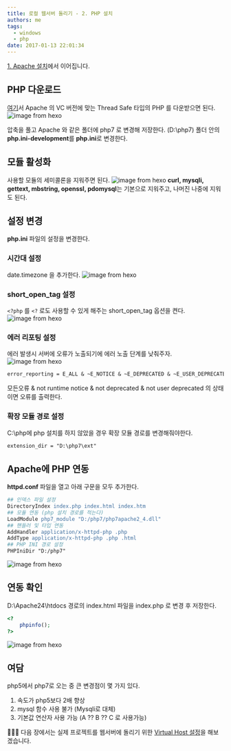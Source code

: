 ```yaml
---
title: 로컬 웹서버 돌리기 - 2. PHP 설치
authors: me
tags:
  - windows
  - php
date: 2017-01-13 22:01:34
---
```


[1. Apache 설치](/2017/01/13/로컬-웹서버-돌리기-1-Apache-설치/)에서 이어집니다.

## PHP 다운로드

[여기](https://windows.php.net/download/)서 Apache 의 VC 버전에 맞는 Thread Safe 타입의 PHP 를 다운받으면 된다.
![image from hexo](https://i.imgur.com/4BY9Y7E.jpg)

압축을 풀고 Apache 와 같은 폴더에 php7 로 변경해 저장한다. (D:\php7)
폴더 안의 **php.ini-development**를 **php.ini**로 변경한다.

## 모듈 활성화

사용할 모듈의 세미콜론을 지워주면 된다.
![image from hexo](https://i.imgur.com/lOKahxa.jpg)
**curl, mysqli, gettext, mbstring, openssl, pdomysql**는 기본으로 지워주고, 나머진 나중에 지워도 된다.

## 설정 변경

**php.ini** 파일의 설정을 변경한다.

### 시간대 설정

date.timezone 을 추가한다.
![image from hexo](https://i.imgur.com/Q4uTX7J.jpg)

### short_open_tag 설정

`<?php` 를 `<?` 로도 사용할 수 있게 해주는 short_open_tag 옵션을 켠다.
![image from hexo](https://i.imgur.com/P1zVPs6.jpg)

### 에러 리포팅 설정

에러 발생시 서버에 오류가 노출되기에 에러 노출 단계를 낮춰주자.
![image from hexo](https://i.imgur.com/BYKY6gP.jpg)

```apache
error_reporting = E_ALL & ~E_NOTICE & ~E_DEPRECATED & ~E_USER_DEPRECATED
```

모든오류 & not runtime notice & not deprecated & not user deprecated 의 상태이면 오류를 출력한다.

### 확장 모듈 경로 설정

C:\\php에 php 설치를 하지 않았을 경우 확장 모듈 경로를 변경해줘야한다.

```apache
extension_dir = "D:\php7\ext"
```

## Apache에 PHP 연동

**httpd.conf** 파일을 열고 아래 구문을 모두 추가한다.

```apache
## 인덱스 파일 설정
DirectoryIndex index.php index.html index.htm
## 모듈 연동 (php 설치 경로를 적는다)
LoadModule php7_module "D:/php7/php7apache2_4.dll"
## 핸들러 및 타입 연동
AddHandler application/x-httpd-php .php
AddType application/x-httpd-php .php .html
## PHP INI 경로 설정
PHPIniDir "D:/php7"
```

![image from hexo](https://i.imgur.com/Fbq28aU.jpg)

## 연동 확인

D:\Apache24\htdocs 경로의 index.html 파일을 index.php 로 변경 후 저장한다.

```php title="index.php"
<?
    phpinfo();
?>

```

![image from hexo](https://i.imgur.com/bydLSlO.jpg)

## 여담

php5에서 php7로 오는 중 큰 변경점이 몇 가지 있다.

1. 속도가 php5보다 2배 향상
2. mysql 함수 사용 불가 (Mysqli로 대체)
3. 기본값 연산자 사용 가능 (A ?? B ?? C 로 사용가능)

👏👏👏 다음 장에서는 실제 프로젝트를 웹서버에 돌리기 위한 [Virtual Host 설정](/2017/01/13/로컬-웹서버-돌리기-3-Virtual-Host-설정/)을 해보겠습니다.

```

```
